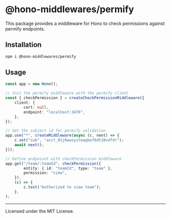 # @hono-middlewares/permify
This package provides a middleware for Hono to check permissions against permify endpoints.

## Installation
```bash
npm i @hono-middlewares/permify
```

## Usage

```typescript
const app = new Hono();

// Init the permify middleware with the permify client
const { checkPermission } = createCheckPermissionMiddleware({
	client: {
		cert: null,
		endpoint: "localhost:3476",
	},
});

// Set the subject id for permify validation
app.use("*", createMiddleware(async (c, next) => {
    c.set("sub", "acct_01j6wwsyzteqqbe76dt28vdfdr");
    await next();
}));

// Define endpoiunt with checkPermission middleware
app.get("/team/:teamId", checkPermission({
		entity: { id: "teamId", type: "team" },
		permission: "view",
	}),
	(c) => {
		c.text("Authorized to view team");
	},
);
```
---

Licensed under the MIT License.